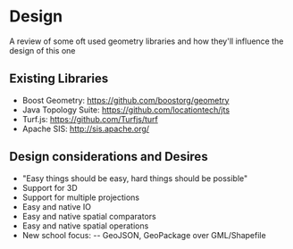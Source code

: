 # Design
A review of some oft used geometry libraries and how they'll influence the design of this one

## Existing Libraries 
- Boost Geometry: https://github.com/boostorg/geometry
- Java Topology Suite: https://github.com/locationtech/jts
- Turf.js: https://github.com/Turfjs/turf
- Apache SIS: http://sis.apache.org/

## Design considerations and Desires
- "Easy things should be easy, hard things should be possible"
- Support for 3D
- Support for multiple projections 
- Easy and native IO 
- Easy and native spatial comparators
- Easy and native spatial operations
- New school focus:
-- GeoJSON, GeoPackage over GML/Shapefile

